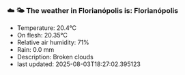 ### ☁️ 🌤️  The weather in Florianópolis is: Florianópolis

- Temperature: 20.4°C
- On flesh: 20.35°C
- Relative air humidity: 71%
- Rain: 0.0 mm
- Description: Broken clouds
- last updated: 2025-08-03T18:27:02.395123
